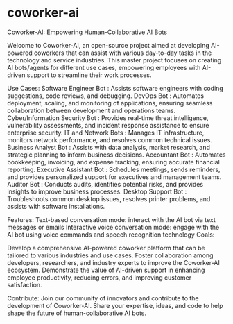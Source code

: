 # coworker-ai
Coworker-AI: Empowering Human-Collaborative AI Bots

Welcome to Coworker-AI, an open-source project aimed at developing AI-powered coworkers that can assist with various day-to-day tasks in the technology and service industries. This master project focuses on creating AI bots/agents for different use cases, empowering employees with AI-driven support to streamline their work processes.

Use Cases:
Software Engineer Bot : Assists software engineers with coding suggestions, code reviews, and debugging.
DevOps Bot : Automates deployment, scaling, and monitoring of applications, ensuring seamless collaboration between development and operations teams.
Cyber/Information Security Bot : Provides real-time threat intelligence, vulnerability assessments, and incident response assistance to ensure enterprise security.
IT and Network Bots : Manages IT infrastructure, monitors network performance, and resolves common technical issues.
Business Analyst Bot : Assists with data analysis, market research, and strategic planning to inform business decisions.
Accountant Bot : Automates bookkeeping, invoicing, and expense tracking, ensuring accurate financial reporting.
Executive Assistant Bot : Schedules meetings, sends reminders, and provides personalized support for executives and management teams.
Auditor Bot : Conducts audits, identifies potential risks, and provides insights to improve business processes.
Desktop Support Bot : Troubleshoots common desktop issues, resolves printer problems, and assists with software installations.

Features:
Text-based conversation mode: interact with the AI bot via text messages or emails
Interactive voice conversation mode: engage with the AI bot using voice commands and speech recognition technology
Goals:

Develop a comprehensive AI-powered coworker platform that can be tailored to various industries and use cases.
Foster collaboration among developers, researchers, and industry experts to improve the Coworker-AI ecosystem.
Demonstrate the value of AI-driven support in enhancing employee productivity, reducing errors, and improving customer satisfaction.

Contribute:
Join our community of innovators and contribute to the development of Coworker-AI. Share your expertise, ideas, and code to help shape the future of human-collaborative AI bots.
